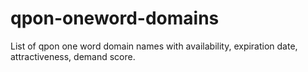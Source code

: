 # qpon-oneword-domains
List of qpon one word domain names with availability, expiration date, attractiveness, demand score.
